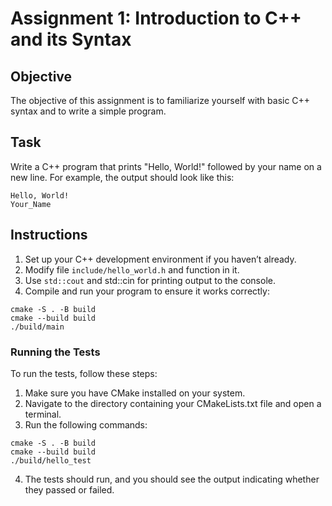 # Assignment 1: Introduction to C++ and its Syntax

## Objective
The objective of this assignment is to familiarize yourself with basic C++ syntax and to write a simple program.

## Task
Write a C++ program that prints "Hello, World!" followed by your name on a new line. For example, the output should look like this:

```
Hello, World!
Your_Name
```

## Instructions
1. Set up your C++ development environment if you haven’t already.
2. Modify file `include/hello_world.h` and function in it.
3. Use `std::cout` and std::cin for printing output to the console.
4. Compile and run your program to ensure it works correctly:
```shell
cmake -S . -B build
cmake --build build
./build/main
```

### Running the Tests
To run the tests, follow these steps:

1. Make sure you have CMake installed on your system.
2. Navigate to the directory containing your CMakeLists.txt file and open a terminal.
3. Run the following commands:
```shell
cmake -S . -B build
cmake --build build
./build/hello_test
```
4. The tests should run, and you should see the output indicating whether they passed or failed.
